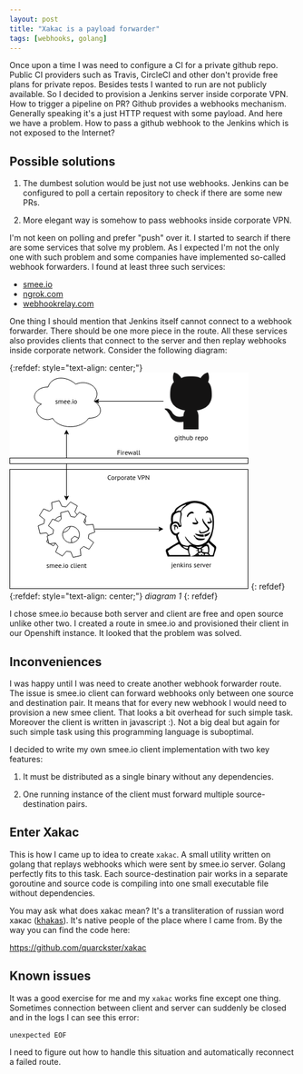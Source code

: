 ```yaml
---
layout: post
title: "Xakac is a payload forwarder"
tags: [webhooks, golang]
---
```

Once upon a time I was need to configure a CI for a private github repo. Public CI providers
such as Travis, CircleCI and other don't provide free plans for private repos. Besides tests I
wanted to run are not publicly available. So I decided to provision a Jenkins server inside
corporate VPN. How to trigger a pipeline on PR? Github provides a webhooks mechanism. Generally
speaking it's a just HTTP request with some payload. And here we have a problem. How to pass a
github webhook to the Jenkins which is not exposed to the Internet?

## Possible solutions

1. The dumbest solution would be just not use webhooks. Jenkins can be configured to poll a certain
repository to check if there are some new PRs.

2. More elegant way is somehow to pass webhooks inside corporate VPN.

I'm not keen on polling and prefer "push" over it. I started to search if there are some services
that solve my problem. As I expected I'm not the only one with such problem and some companies have
implemented so-called webhook forwarders. I found at least three such services:

* [smee.io](http://smee.io)
* [ngrok.com](https://ngrok.com/)
* [webhookrelay.com](https://webhookrelay.com/)

One thing I should mention that Jenkins itself cannot connect to a webhook forwarder. There should
be one more piece in the route. All these services also provides clients that connect to the server
and then replay webhooks inside corporate network. Consider the following diagram:

{:refdef: style="text-align: center;"}
![diagram 1](/assets/img/2020-04-30-xakac-1.png)
{: refdef}
{:refdef: style="text-align: center;"}
*diagram 1*
{: refdef}

I chose smee.io because both server and client are free and open source unlike other two. I
created a route in smee.io and provisioned their client in our Openshift instance. It looked that
the problem was solved.

## Inconveniences

I was happy until I was need to create another webhook forwarder route. The issue is smee.io client
can forward webhooks only between one source and destination pair. It means that for every new
webhook I would need to provision a new smee client. That looks a bit overhead for such simple task.
Moreover the client is written in javascript :). Not a big deal but again for such simple task using
this programming language is suboptimal.

I decided to write my own smee.io client implementation with two key features:

1. It must be distributed as a single binary without any dependencies.

2. One running instance of the client must forward multiple source-destination pairs.

## Enter Xakac

This is how I came up to idea to create `xakac`. A small utility written on golang that replays
webhooks which were sent by smee.io server. Golang perfectly fits to this task. Each
source-destination pair works in a separate goroutine and source code is compiling into one small
executable file without dependencies.

You may ask what does xakac mean? It's a transliteration of russian word хакас
([khakas](https://en.wikipedia.org/wiki/Khakas_people)). It's native people of the place where I
came from. By the way you can find the code here:

<https://github.com/quarckster/xakac>

## Known issues

It was a good exercise for me and my `xakac` works fine except one thing. Sometimes connection
between client and server can suddenly be closed and in the logs I can see this error:

```text
unexpected EOF
```

I need to figure out how to handle this situation and automatically reconnect a failed route.
